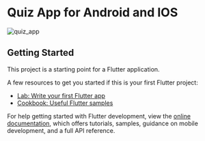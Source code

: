 # Quiz App for Android and IOS

![quiz_app](https://github.com/otabekinha/flutter_quiz_app/assets/131828690/6f5988f4-6ca4-488e-8d83-23628490d09b)


## Getting Started

This project is a starting point for a Flutter application.

A few resources to get you started if this is your first Flutter project:

- [Lab: Write your first Flutter app](https://docs.flutter.dev/get-started/codelab)
- [Cookbook: Useful Flutter samples](https://docs.flutter.dev/cookbook)

For help getting started with Flutter development, view the
[online documentation](https://docs.flutter.dev/), which offers tutorials,
samples, guidance on mobile development, and a full API reference.
